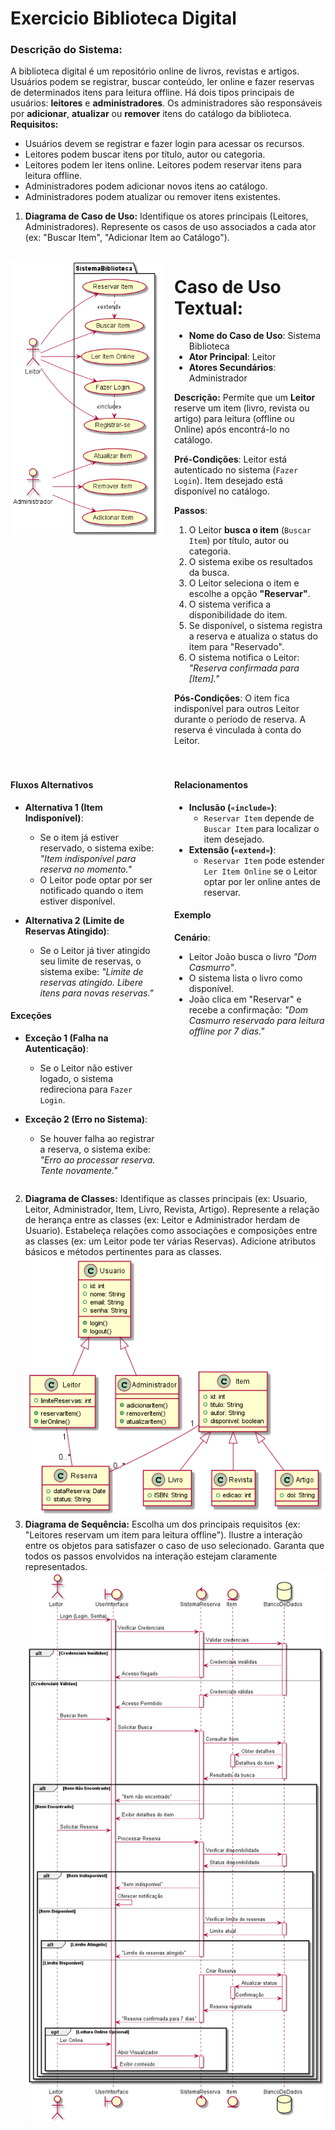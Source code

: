 # Exercicio Biblioteca Digital
### **Descrição do Sistema:**
A biblioteca digital é um repositório online de livros, revistas e artigos. Usuários podem se registrar, buscar conteúdo, ler online e fazer reservas de determinados itens para leitura offline. Há dois tipos principais de usuários: **leitores** e **administradores**. Os administradores são responsáveis por **adicionar**, **atualizar** ou **remover** itens do catálogo da biblioteca. <br>
**Requisitos:**
* Usuários devem se registrar e fazer login para acessar os recursos.
* Leitores podem buscar itens por título, autor ou categoria.
* Leitores podem ler itens online. Leitores podem reservar itens para leitura offline.
* Administradores podem adicionar novos itens ao catálogo.
* Administradores podem atualizar ou remover itens existentes.

1. **Diagrama de Caso de Uso:** Identifique os atores principais (Leitores, Administradores). Represente os casos de uso associados a cada ator (ex: "Buscar Item", "Adicionar Item ao Catálogo").

<div style="display: grid; grid-template-columns: 1fr 1fr; gap: 20px;">
<div>

![Diagrama de Caso de Uso](out/CasoDeUso.png)

</div><div>

# **Caso de Uso Textual:**

- **Nome do Caso de Uso**: Sistema Biblioteca
- **Ator Principal**: Leitor
- **Atores Secundários**: Administrador

**Descrição:** Permite que um **Leitor** reserve um item (livro, revista ou artigo) para leitura (offline ou Online) após encontrá-lo no catálogo.

**Pré-Condições**:
Leitor está autenticado no sistema (`Fazer Login`). Item desejado está disponível no catálogo.

**Passos**:
   1. O Leitor **busca o item** (`Buscar Item`) por título, autor ou categoria.
   2. O sistema exibe os resultados da busca.
   3. O Leitor seleciona o item e escolhe a opção **"Reservar"**.
   4. O sistema verifica a disponibilidade do item.
   5. Se disponível, o sistema registra a reserva e atualiza o status do item para "Reservado".
   6. O sistema notifica o Leitor: *"Reserva confirmada para [Item]."*

**Pós-Condições**: O item fica indisponível para outros Leitor durante o período de reserva. A reserva é vinculada à conta do Leitor.

</div><div>

#### **Fluxos Alternativos**
- **Alternativa 1 (Item Indisponível)**:
  - Se o item já estiver reservado, o sistema exibe: *"Item indisponível para reserva no momento."*
  - O Leitor pode optar por ser notificado quando o item estiver disponível.

- **Alternativa 2 (Limite de Reservas Atingido)**:
  - Se o Leitor já tiver atingido seu limite de reservas, o sistema exibe: *"Limite de reservas atingido. Libere itens para novas reservas."*

#### **Exceções**
- **Exceção 1 (Falha na Autenticação)**:
  - Se o Leitor não estiver logado, o sistema redireciona para `Fazer Login`.

- **Exceção 2 (Erro no Sistema)**:
  - Se houver falha ao registrar a reserva, o sistema exibe: *"Erro ao processar reserva. Tente novamente."*

</div><div>

#### **Relacionamentos**
- **Inclusão (`«include»`)**:
  - `Reservar Item` depende de `Buscar Item` para localizar o item desejado.
- **Extensão (`«extend»`)**:
  - `Reservar Item` pode estender `Ler Item Online` se o Leitor optar por ler online antes de reservar.

#### **Exemplo**
**Cenário**:
- Leitor João busca o livro *"Dom Casmurro"*.
- O sistema lista o livro como disponível.
- João clica em "Reservar" e recebe a confirmação: *"Dom Casmurro reservado para leitura offline por 7 dias."*

</div>
</div>

2. **Diagrama de Classes:** Identifique as classes principais (ex: Usuario,
Leitor, Administrador, Item, Livro, Revista, Artigo). Represente a relação de herança entre as classes (ex: Leitor e Administrador herdam de Usuario). Estabeleça relações como associações e composições entre as classes (ex: um Leitor pode ter várias Reservas). Adicione atributos básicos e métodos pertinentes para as classes.
![Diagrama de Classes](out/ClassDiagram.png)
3. **Diagrama de Sequência:** Escolha um dos principais requisitos (ex: "Leitores reservam um item para leitura offline"). Ilustre a interação entre os objetos para satisfazer o caso de uso selecionado. Garanta que todos os passos envolvidos na interação estejam claramente representados.
![Diagrama de Sequência](out/SequenceDiagram.png)